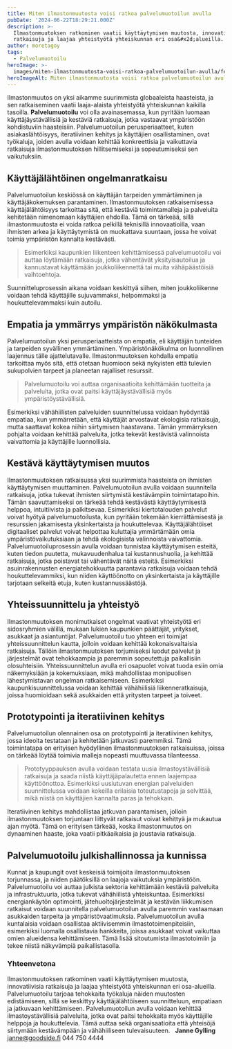 ```yaml
---
title: Miten ilmastonmuutosta voisi ratkoa palvelumuotoilun avulla
pubDate: '2024-06-22T18:29:21.000Z'
description: >-
  Ilmastonmuutoksen ratkominen vaatii käyttäytymisen muutosta, innovatiivisia
  ratkaisuja ja laajaa yhteistyötä yhteiskunnan eri osa&#x2d;alueilla.
author: moretagoy
tags:
  - Palvelumuotoilu
heroImage: >-
  images/miten-ilmastonmuutosta-voisi-ratkoa-palvelumuotoilun-avulla/featured.png
heroImageAlt: Miten ilmastonmuutosta voisi ratkoa palvelumuotoilun avulla
---
```


Ilmastonmuutos on yksi aikamme suurimmista globaaleista haasteista, ja sen ratkaiseminen vaatii laaja-alaista yhteistyötä yhteiskunnan kaikilla tasoilla. **Palvelumuotoilu** voi olla avainasemassa, kun pyritään luomaan käyttäjäystävällisiä ja kestäviä ratkaisuja, jotka vastaavat ympäristöön kohdistuviin haasteisiin. Palvelumuotoilun perusperiaatteet, kuten asiakaslähtöisyys, iteratiivinen kehitys ja käyttäjien osallistaminen, ovat työkaluja, joiden avulla voidaan kehittää konkreettisia ja vaikuttavia ratkaisuja ilmastonmuutoksen hillitsemiseksi ja sopeutumiseksi sen vaikutuksiin.

## Käyttäjälähtöinen ongelmanratkaisu

Palvelumuotoilun keskiössä on käyttäjän tarpeiden ymmärtäminen ja käyttäjäkokemuksen parantaminen. Ilmastonmuutoksen ratkaisemisessa käyttäjälähtöisyys tarkoittaa sitä, että kestäviä toimintamalleja ja palveluita kehitetään nimenomaan käyttäjien ehdoilla. Tämä on tärkeää, sillä ilmastonmuutosta ei voida ratkoa pelkillä teknisillä innovaatioilla, vaan ihmisten arkea ja käyttäytymistä on muokattava suuntaan, jossa he voivat toimia ympäristön kannalta kestävästi.

> Esimerkiksi kaupunkien liikenteen kehittämisessä palvelumuotoilu voi auttaa löytämään ratkaisuja, jotka vähentävät yksityisautoilua ja kannustavat käyttämään joukkoliikennettä tai muita vähäpäästöisiä vaihtoehtoja.

Suunnitteluprosessin aikana voidaan keskittyä siihen, miten joukkoliikenne voidaan tehdä käyttäjille sujuvammaksi, helpommaksi ja houkuttelevammaksi kuin autoilu.

## Empatia ja ymmärrys ympäristön näkökulmasta

Palvelumuotoilun yksi perusperiaatteista on empatia, eli käyttäjän tunteiden ja tarpeiden syvällinen ymmärtäminen. Ympäristönäkökulma on luonnollinen laajennus tälle ajattelutavalle. Ilmastonmuutoksen kohdalla empatia tarkoittaa myös sitä, että otetaan huomioon sekä nykyisten että tulevien sukupolvien tarpeet ja planeetan rajalliset resurssit.

> Palvelumuotoilu voi auttaa organisaatioita kehittämään tuotteita ja palveluita, jotka ovat paitsi käyttäjäystävällisiä myös ympäristöystävällisiä.

Esimerkiksi vähähiilisten palveluiden suunnittelussa voidaan hyödyntää empatiaa, kun ymmärretään, että käyttäjät arvostavat ekologisia ratkaisuja, mutta saattavat kokea niihin siirtymisen haastavana. Tämän ymmärryksen pohjalta voidaan kehittää palveluita, jotka tekevät kestävistä valinnoista vaivattomia ja käyttäjille luonnollisia.

## Kestävä käyttäytymisen muutos

Ilmastonmuutoksen ratkaisussa yksi suurimmista haasteista on ihmisten käyttäytymisen muuttaminen. Palvelumuotoilun avulla voidaan suunnitella ratkaisuja, jotka tukevat ihmisten siirtymistä kestävämpiin toimintatapoihin. Tämän saavuttamiseksi on tärkeää tehdä kestävästä käyttäytymisestä helppoa, intuitiivista ja palkitsevaa. Esimerkiksi kiertotalouden palvelut voivat hyötyä palvelumuotoilusta, kun pyritään tekemään kierrättämisestä ja resurssien jakamisesta yksinkertaista ja houkuttelevaa. Käyttäjälähtöiset digitaaliset palvelut voivat helpottaa kuluttajia ymmärtämään omia ympäristövaikutuksiaan ja tehdä ekologisista valinnoista vaivattomia. Palvelumuotoiluprosessin avulla voidaan tunnistaa käyttäytymisen esteitä, kuten tiedon puutetta, mukavuudenhalua tai kustannushuolia, ja kehittää ratkaisuja, jotka poistavat tai vähentävät näitä esteitä. Esimerkiksi asuinrakennusten energiatehokkuutta parantavia ratkaisuja voidaan tehdä houkuttelevammiksi, kun niiden käyttöönotto on yksinkertaista ja käyttäjille tarjotaan selkeitä etuja, kuten kustannussäästöjä.

## Yhteissuunnittelu ja yhteistyö

Ilmastonmuutoksen monimutkaiset ongelmat vaativat yhteistyötä eri sidosryhmien välillä, mukaan lukien kaupunkien päättäjät, yritykset, asukkaat ja asiantuntijat. Palvelumuotoilu tuo yhteen eri toimijat yhteissuunnittelun kautta, jolloin voidaan kehittää kokonaisvaltaisia ratkaisuja. Tällöin ilmastonmuutoksen torjumiseksi luodut palvelut ja järjestelmät ovat tehokkaampia ja paremmin sopeutettuja paikallisiin olosuhteisiin. Yhteissuunnittelun avulla eri osapuolet voivat tuoda esiin omia näkemyksiään ja kokemuksiaan, mikä mahdollistaa monipuolisen lähestymistavan ongelman ratkaisemiseen. Esimerkiksi kaupunkisuunnittelussa voidaan kehittää vähähiilisiä liikenneratkaisuja, joissa huomioidaan sekä asukkaiden että yritysten tarpeet ja toiveet.

## Prototypointi ja iteratiivinen kehitys

Palvelumuotoilun olennainen osa on prototypointi ja iteratiivinen kehitys, jossa ideoita testataan ja kehitetään jatkuvasti paremmiksi. Tämä toimintatapa on erityisen hyödyllinen ilmastonmuutoksen ratkaisuissa, joissa on tärkeää löytää toimivia malleja nopeasti muuttuvassa tilanteessa.

> Prototyyppauksen avulla voidaan testata uusia ilmastoystävällisiä ratkaisuja ja saada niistä käyttäjäpalautetta ennen laajempaa käyttöönottoa. Esimerkiksi uusiutuvan energian palveluiden suunnittelussa voidaan kokeilla erilaisia toteutustapoja ja selvittää, mikä niistä on käyttäjien kannalta paras ja tehokkain.

Iteratiivinen kehitys mahdollistaa jatkuvan parantamisen, jolloin ilmastonmuutoksen torjuntaan liittyvät ratkaisut voivat kehittyä ja mukautua ajan myötä. Tämä on erityisen tärkeää, koska ilmastonmuutos on dynaaminen haaste, joka vaatii pitkäaikaisia ja joustavia ratkaisuja.

## Palvelumuotoilu julkishallinnossa ja kunnissa

Kunnat ja kaupungit ovat keskeisiä toimijoita ilmastonmuutoksen torjunnassa, ja niiden päätöksillä on laajoja vaikutuksia ympäristöön. Palvelumuotoilu voi auttaa julkista sektoria kehittämään kestäviä palveluita ja infrastruktuuria, jotka tukevat vähähiilistä yhteiskuntaa. Esimerkiksi energiankäytön optimointi, jätehuoltojärjestelmät ja kestävän liikkumisen ratkaisut voidaan suunnitella palvelumuotoilun avulla paremmin vastaamaan asukkaiden tarpeita ja ympäristövaatimuksia. Palvelumuotoilun avulla kuntalaisia voidaan osallistaa aktiivisemmin ilmastotoimenpiteisiin, esimerkiksi luomalla osallistavia hankkeita, joissa asukkaat voivat vaikuttaa omien alueidensa kehittämiseen. Tämä lisää sitoutumista ilmastotoimiin ja tekee niistä näkyvämpiä paikallistasolla.

### Yhteenvetona

Ilmastonmuutoksen ratkominen vaatii käyttäytymisen muutosta, innovatiivisia ratkaisuja ja laajaa yhteistyötä yhteiskunnan eri osa-alueilla. Palvelumuotoilu tarjoaa tehokkaita työkaluja näiden muutosten edistämiseen, sillä se keskittyy käyttäjälähtöiseen suunnitteluun, empatiaan ja jatkuvaan kehittämiseen. Palvelumuotoilun avulla voidaan kehittää ilmastoystävällisiä palveluita, jotka ovat paitsi tehokkaita myös käyttäjille helppoja ja houkuttelevia. Tämä auttaa sekä organisaatioita että yhteisöjä siirtymään kestävämpään ja vähähiiliseen tulevaisuuteen.   **Janne Gylling** janne@goodside.fi 044 750 4444